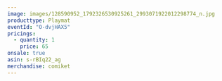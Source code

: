 ```yaml
---
image: images/128590952_1792326530925261_2993071922012298774_n.jpg
producttype: Playmat
eventId: "O-dvjHAX5"
pricings:
  - quantity: 1
    price: 65
onsale: true
asin: s-rBIq22_ag
merchandise: comiket
---
```

